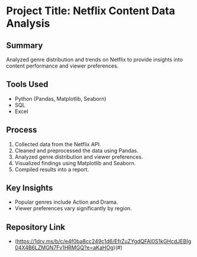 # Project Title: Netflix Content Data Analysis

## Summary
Analyzed genre distribution and trends on Netflix to provide insights into content performance and viewer preferences.

## Tools Used
- Python (Pandas, Matplotlib, Seaborn)
- SQL
- Excel

## Process
1. Collected data from the Netflix API.
2. Cleaned and preprocessed the data using Pandas.
3. Analyzed genre distribution and viewer preferences.
4. Visualized findings using Matplotlib and Seaborn.
5. Compiled results into a report.

## Key Insights
- Popular genres include Action and Drama.
- Viewer preferences vary significantly by region.

## Repository Link
- (https://1drv.ms/b/c/e4f0ba8cc249c1d6/EfrZuZYgdQFAl0S1kGHcdJEBIg04X4B6LZMGN7Fv1HRMGQ?e=aKaHOg)(#)
